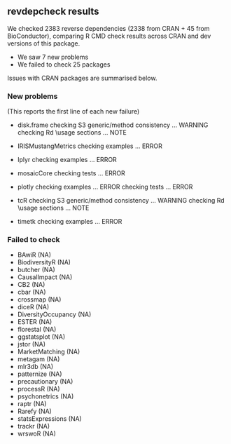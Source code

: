 ## revdepcheck results

We checked 2383 reverse dependencies (2338 from CRAN + 45 from BioConductor), comparing R CMD check results across CRAN and dev versions of this package.

 * We saw 7 new problems
 * We failed to check 25 packages

Issues with CRAN packages are summarised below.

### New problems
(This reports the first line of each new failure)

* disk.frame
  checking S3 generic/method consistency ... WARNING
  checking Rd \usage sections ... NOTE

* IRISMustangMetrics
  checking examples ... ERROR

* lplyr
  checking examples ... ERROR

* mosaicCore
  checking tests ... ERROR

* plotly
  checking examples ... ERROR
  checking tests ... ERROR

* tcR
  checking S3 generic/method consistency ... WARNING
  checking Rd \usage sections ... NOTE

* timetk
  checking examples ... ERROR

### Failed to check

* BAwiR              (NA)
* BiodiversityR      (NA)
* butcher            (NA)
* CausalImpact       (NA)
* CB2                (NA)
* cbar               (NA)
* crossmap           (NA)
* diceR              (NA)
* DiversityOccupancy (NA)
* ESTER              (NA)
* florestal          (NA)
* ggstatsplot        (NA)
* jstor              (NA)
* MarketMatching     (NA)
* metagam            (NA)
* mlr3db             (NA)
* patternize         (NA)
* precautionary      (NA)
* processR           (NA)
* psychonetrics      (NA)
* raptr              (NA)
* Rarefy             (NA)
* statsExpressions   (NA)
* trackr             (NA)
* wrswoR             (NA)

